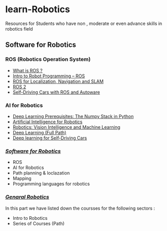 # learn-Robotics
Resources  for Students who have non , moderate  or even advance skills in robotics field

## Software for Robotics

 ### ROS (Robotics Operation System)
   - [What is ROS ?](https://www.theconstructsim.com/what-is-ros/) 
   - [Intro to Robot Programming – ROS](https://www.theconstructsim.com/intro-to-robot-programming-ros-learning-path/)
   - [ROS for Localization, Navigation and SLAM](https://www.udemy.com/course/ros-navigation/)
   - [ROS 2](https://www.udemy.com/course/ros2-how-to/)
   - [Self-Driving Cars
with ROS and Autoware](https://www.apex.ai/autoware-course)
  
  ### AI for Robotics
   - [Deep Learning Prerequisites: The Numpy Stack in Python](https://www.udemy.com/course/deep-learning-prerequisites-the-numpy-stack-in-python/) 
   - [Artificial Intelligence for Robotics](https://www.udacity.com/course/artificial-intelligence-for-robotics--cs373)
   - [Robotics: Vision Intelligence and Machine Learning
](https://www.edx.org/course/robotics-vision-intelligence-and-machine-learning)
   - [Deep Learning (Full Path)](https://mithi.github.io/deep-blueberry/)
   - [ Deep learning for Self-Driving Cars](http://selfdrivingcars.mit.edu/)


### [*Software for Robotics*](https://github.com/kfupmRoboticsClub/learn-Robotics/blob/main/Software%20Courses%20for%20%20Robotics)
 - ROS
 - AI for Robotics
 - Path planning & loclazation 
 - Mapping
 - Programming languages for robotics 
  
  ### [*Genaral Robotics*](https://github.com/kfupmRoboticsClub/learn-Robotics/blob/main/General%20Robotics%20Courses)
   In this part we have listed down the coursses for the following sectors :
  - Intro to Robotics
  - Series of Courses (Path)
